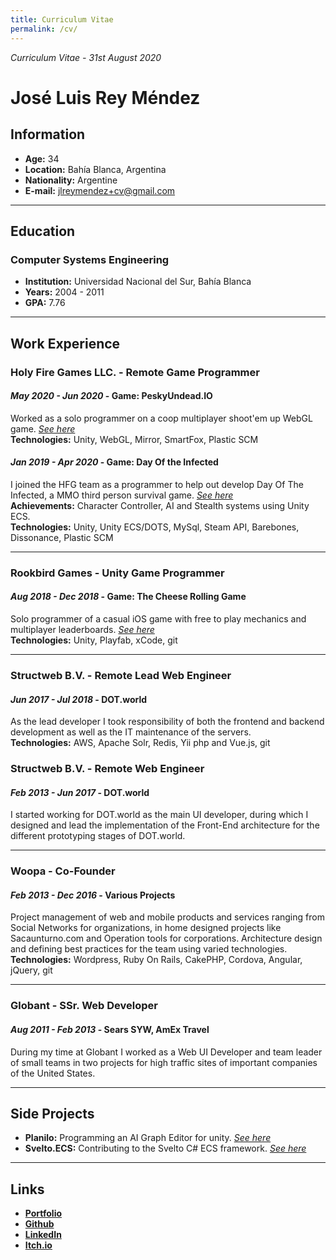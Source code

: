 ```yaml
---
title: Curriculum Vitae
permalink: /cv/
---
```


*Curriculum Vitae - 31st August 2020*
# José Luis Rey Méndez

## Information

* **Age:** 34
* **Location:** Bahía Blanca, Argentina
* **Nationality:** Argentine
* **E-mail:** jlreymendez+cv@gmail.com

---

## Education

### Computer Systems Engineering

* **Institution:** Universidad Nacional del Sur, Bahía Blanca
* **Years:** 2004 - 2011
* **GPA:** 7.76

---

## Work Experience

### Holy Fire Games LLC. - Remote Game Programmer

#### *May 2020 - Jun 2020* - Game: PeskyUndead.IO

Worked as a solo programmer on a coop multiplayer shoot'em up WebGL game. *[See here](http://peskyundead.io)*<br>
**Technologies:** Unity, WebGL, Mirror, SmartFox, Plastic SCM

#### *Jan 2019 - Apr 2020* - Game: Day Of the Infected

I joined the HFG team as a programmer to help out develop Day Of The Infected, a MMO third person survival game. *[See here](https://www.dayoftheinfected.com/)*<br>
**Achievements:** Character Controller, AI and Stealth systems using Unity ECS.<br>
**Technologies:** Unity, Unity ECS/DOTS, MySql, Steam API, Barebones, Dissonance, Plastic SCM

---

### Rookbird Games - Unity Game Programmer

#### *Aug 2018 - Dec 2018* - Game: The Cheese Rolling Game

Solo programmer of a casual iOS game with free to play mechanics and multiplayer leaderboards. *[See here](https://apps.apple.com/us/app/the-cheese-rolling-game/id1437957480)*<br>
**Technologies:** Unity, Playfab, xCode, git

---

### Structweb B.V. - Remote Lead Web Engineer

#### *Jun 2017 - Jul 2018* - DOT.world

As the lead developer I took responsibility of both the frontend and backend development as well as the IT maintenance of the servers.<br>
**Technologies:** AWS, Apache Solr, Redis, Yii php and Vue.js, git

### Structweb B.V. - Remote Web Engineer
#### *Feb 2013 - Jun 2017* - DOT.world

I started working for DOT.world as the main UI developer, during which I designed and lead the implementation of the Front-End architecture for the different prototyping stages of DOT.world.

---

### Woopa - Co-Founder

#### *Feb 2013 - Dec 2016* - Various Projects

Project management of web and mobile products and services ranging from Social Networks for organizations, in home designed projects like Sacaunturno.com and Operation tools for corporations.
Architecture design and defining best practices for the team using varied technologies.<br>
**Technologies:** Wordpress, Ruby On Rails, CakePHP, Cordova, Angular, jQuery, git

---

### Globant - SSr. Web Developer

#### *Aug 2011 - Feb 2013* - Sears SYW, AmEx Travel

During my time at Globant I worked as a Web UI Developer and team leader of small teams in two projects for high traffic sites of important companies of the United States.

---

## Side Projects

* **Planilo:** Programming an AI Graph Editor for unity. *[See here](https://github.com/jlreymendez/planilo)*
* **Svelto.ECS:** Contributing to the Svelto C# ECS framework. *[See here](https://github.com/sebas77/Svelto.ECS)*

---

## Links

* **[Portfolio](https://jlreymendez.github.io/)**
* **[Github](https://github.com/jlreymendez)**
* **[LinkedIn](https://www.linkedin.com/in/jlreymendez)**
* **[Itch.io](https://jlreymendez.itch.io/)**
